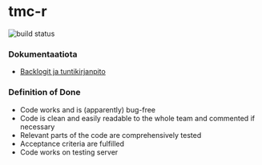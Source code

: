 # tmc-r 

![build status](https://travis-ci.org/RTMC/tmc-r.svg?branch=testing)

### Dokumentaatiota

* [Backlogit ja tuntikirjanpito](https://docs.google.com/spreadsheets/d/1uS8EfZtXFUFsn7fuUvls3LqDM_Vpn82c1zXXGLNh6ws/)


### Definition of Done
* Code works and is (apparently) bug-free
* Code is clean and easily readable to the whole team and commented if necessary
* Relevant parts of the code are comprehensively tested
* Acceptance criteria are fulfilled
* Code works on testing server
